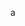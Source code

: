 <link rel="stylesheet" href="./darkmode.css">  

<span class="r">a</span>
<span class="t"></span>  

